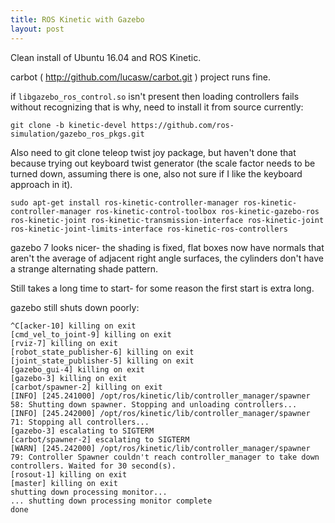 ```yaml
---
title: ROS Kinetic with Gazebo
layout: post
---
```


Clean install of Ubuntu 16.04 and ROS Kinetic.

carbot ( http://github.com/lucasw/carbot.git ) project runs fine.

if `libgazebo_ros_control.so` isn't present then loading controllers fails without recognizing that is why, need to install it from source currently:

```
git clone -b kinetic-devel https://github.com/ros-simulation/gazebo_ros_pkgs.git
```

Also need to git clone teleop twist joy package, but haven't done that because trying out keyboard twist generator (the scale factor needs to be turned down, assuming there is one, also not sure if I like the keyboard approach in it).


```
sudo apt-get install ros-kinetic-controller-manager ros-kinetic-controller-manager ros-kinetic-control-toolbox ros-kinetic-gazebo-ros ros-kinetic-joint ros-kinetic-transmission-interface ros-kinetic-joint ros-kinetic-joint-limits-interface ros-kinetic-ros-controllers
```

gazebo 7 looks nicer- the shading is fixed, flat boxes now have normals that aren't the average of adjacent right angle surfaces, the cylinders don't have a strange alternating shade pattern.

Still takes a long time to start- for some reason the first start is extra long.

gazebo still shuts down poorly:

```
^C[acker-10] killing on exit
[cmd_vel_to_joint-9] killing on exit
[rviz-7] killing on exit
[robot_state_publisher-6] killing on exit
[joint_state_publisher-5] killing on exit
[gazebo_gui-4] killing on exit
[gazebo-3] killing on exit
[carbot/spawner-2] killing on exit
[INFO] [245.241000] /opt/ros/kinetic/lib/controller_manager/spawner 58: Shutting down spawner. Stopping and unloading controllers...
[INFO] [245.242000] /opt/ros/kinetic/lib/controller_manager/spawner 71: Stopping all controllers...
[gazebo-3] escalating to SIGTERM
[carbot/spawner-2] escalating to SIGTERM
[WARN] [245.242000] /opt/ros/kinetic/lib/controller_manager/spawner 79: Controller Spawner couldn't reach controller_manager to take down controllers. Waited for 30 second(s).
[rosout-1] killing on exit
[master] killing on exit
shutting down processing monitor...
... shutting down processing monitor complete
done
```
